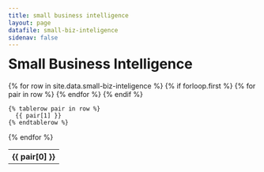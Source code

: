 ```yaml
---
title: small business intelligence
layout: page
datafile: small-biz-inteligence
sidenav: false
---
```


<h1 style="margin-top:7px;">Small Business Intelligence</h1>
<div class="usa-table-container--scrollable">
<table class="usa-table">
  {% for row in site.data.small-biz-inteligence %}
    {% if forloop.first %}
    <tr>
      {% for pair in row %}
        <th class="row-color">{{ pair[0] }}</th>
      {% endfor %}
    </tr>
    {% endif %}

    {% tablerow pair in row %}
      {{ pair[1] }}
    {% endtablerow %}
  {% endfor %}
</table>
</div>
